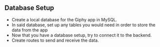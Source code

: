 ## Database Setup

- Create a local database for the Giphy app in MySQL.
- In said database, set up any tables you would need in order to store the data from the app
- Now that you have a database setup, try to connect it to the backend.
- Create routes to send and receive the data.
